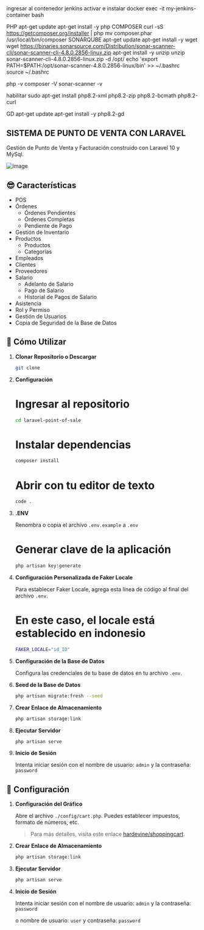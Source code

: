 ##
ingresar al contenedor jenkins activar e instalar
docker exec -it my-jenkins-container bash

PHP
apt-get update
apt-get install -y php
COMPOSER
curl -sS https://getcomposer.org/installer | php
mv composer.phar /usr/local/bin/composer
SONARQUBE
apt-get update
apt-get install -y wget
wget https://binaries.sonarsource.com/Distribution/sonar-scanner-cli/sonar-scanner-cli-4.8.0.2856-linux.zip
apt-get install -y unzip
unzip sonar-scanner-cli-4.8.0.2856-linux.zip -d /opt/
echo 'export PATH=$PATH:/opt/sonar-scanner-4.8.0.2856-linux/bin' >> ~/.bashrc
source ~/.bashrc

php -v
composer -V
sonar-scanner -v

habilitar 
sudo apt-get install php8.2-xml php8.2-zip php8.2-bcmath php8.2-curl

GD
apt-get update
apt-get install -y php8.2-gd
## SISTEMA DE PUNTO DE VENTA CON LARAVEL

Gestión de Punto de Venta y Facturación construido con Laravel 10 y MySql.

![image](https://github.com/user-attachments/assets/2d4a4b4d-c2e2-4906-96ac-dd0826283e52)

## 😎 Características
- POS
- Órdenes
  - Órdenes Pendientes
  - Órdenes Completas
  - Pendiente de Pago
- Gestión de Inventario
- Productos
  - Productos
  - Categorías
- Empleados
- Clientes
- Proveedores
- Salario
  - Adelanto de Salario
  - Pago de Salario
  - Historial de Pagos de Salario
- Asistencia
- Rol y Permiso
- Gestión de Usuarios
- Copia de Seguridad de la Base de Datos

## 🚀 Cómo Utilizar

1. **Clonar Repositorio o Descargar**

    ```bash
    git clone  
    ```

2. **Configuración**
    # Ingresar al repositorio
    ```bash
    cd laravel-point-of-sale
    ```

    # Instalar dependencias
    ```bash
    composer install
    ```
    
    # Abrir con tu editor de texto
    ```bash
    code .
    ```

3. **.ENV**

    Renombra o copia el archivo `.env.example` a `.env`
    # Generar clave de la aplicación
    ```bash
    php artisan key:generate
    ```

4. **Configuración Personalizada de Faker Locale**

    Para establecer Faker Locale, agrega esta línea de código al final del archivo `.env`.
    # En este caso, el locale está establecido en indonesio
    ```bash
    FAKER_LOCALE="id_ID"
    ```

5. **Configuración de la Base de Datos**

    Configura las credenciales de tu base de datos en tu archivo `.env`.

6. **Seed de la Base de Datos**
    ```bash
    php artisan migrate:fresh --seed
    ```

7. **Crear Enlace de Almacenamiento**

    ```bash
    php artisan storage:link
    ```

8. **Ejecutar Servidor**

    ```bash
    php artisan serve
    ```

9. **Inicio de Sesión**

    Intenta iniciar sesión con el nombre de usuario: `admin` y la contraseña: `password`

## 🚀 Configuración
1. **Configuración del Gráfico**

    Abre el archivo `./config/cart.php`. Puedes establecer impuestos, formato de números, etc.
    > Para más detalles, visita este enlace [hardevine/shoppingcart](https://packagist.org/packages/hardevine/shoppingcart).

2. **Crear Enlace de Almacenamiento**

    ```bash
    php artisan storage:link
    ```

3. **Ejecutar Servidor**

    ```bash
    php artisan serve
    ```

4. **Inicio de Sesión**

    Intenta iniciar sesión con el nombre de usuario: `admin` y la contraseña: `password`

    o nombre de usuario: `user` y contraseña: `password`
